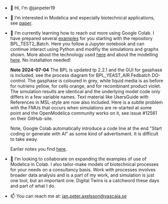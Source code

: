 - 👋 Hi, I’m @janpeter19
- 👀 I’m interested in Modelica and especially biotechnical applications, see
[paper](https://www.researchgate.net/publication/378889007_Design_ideas_behind_Bioprocess_Library_for_Modelica).
- 🌱 I’m currently learning how to reach out more using Google Colab. I have prepared several 
[examples](https://github.com/janpeter19/References/blob/main/Examples_used.md)
for you starting with the repository BPL_TEST2_Batch. Here you follow a Jupyter notebook and can continue interact using Python and modifiy the simulations and graphs shown. More about the technology used
[here](https://github.com/janpeter19/References/blob/main/Technology_used.md) and about the modelling 
[here](https://github.com/janpeter19/References/blob/main/Modelling_used.md).
No installation needed! 

  **Note 2024-07-04**
The BPL is updated tp 2.2.1 and the GUI for gasphase is included, see the process diagram for BPL\_YEAST\_AIR Fedbatch DO-control. The gasphase is coloured in grey, while liquid media is as before for nutriens yellow, for cells orange, and for recombinant product violet. The simulation results are identical and the underlying model code only differs in a few variable names. Text material like UsersGuide with References in MSL-style are now also included. Here is a subtle problem with the FMUs that occurs when simulations are re-started at some point and the OpenModelica community works on it, see issue #12561 on their GitHub-site.

  Note, Google Colab automatically introduce a code line at the end "Start coding or generate with AI" as some kind of advertisment. It is difficult to take away.

  Earlier notes you find [here](https://github.com/janpeter19/References/blob/main/Notes.md).

- 💞️ I’m looking to collaborate on expanding the examples of use of Modelica in Colab. I also tailor-make models of biotechnical processes for your needs on a consultancy basis. Work with processes involves broader data analysis and is a part of my work, and simulation is just one tool, but an important one. Digital Twins is a catchword these days and part of what I do.

- 📫 You can reach me at: jan.peter.axelsson@vascaia.se

<!---
janpeter19/janpeter19 is a ✨ special ✨ repository because its `README.md` (this file) appears on your GitHub profile.
You can click the Preview link to take a look at your changes.
--->
